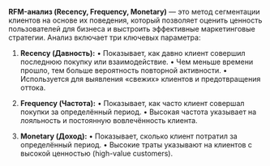 **RFM-анализ (Recency, Frequency, Monetary)** — это метод сегментации клиентов на основе их поведения, который позволяет оценить ценность пользователей для бизнеса и выстроить эффективные маркетинговые стратегии. Анализ включает три ключевых параметра:

1. **Recency (Давность):**
• Показывает, как давно клиент совершил последнюю покупку или взаимодействие.
• Чем меньше времени прошло, тем больше вероятность повторной активности.
• Используется для выявления «свежих» клиентов и предотвращения оттока.

2. **Frequency (Частота):**
• Показывает, как часто клиент совершал покупки за определённый период.
• Высокая частота указывает на лояльность и постоянную вовлечённость клиента.

3. **Monetary (Доход):**
• Показывает, сколько клиент потратил за определённый период.
• Высокие траты указывают на клиентов с высокой ценностью (high-value customers).

  

